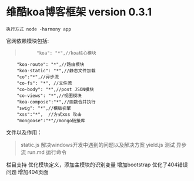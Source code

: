维酷koa博客框架 version 0.3.1
=======================

`执行方式 node -harmony app`

官网依赖模块包括:

>       	"koa": "*",//koa核心模块
        "koa-route": "*",//路由模块
        "koa-static": "*",//静态文件加载
        "co":"*",//异步流
        "co-fs": "*", //文件流
        "co-body": "*",//post JSON模块
        "co-views": "*",//视图模块
        "koa-compose":"*",//函数合并执行
        "swig": "*",//模版引擎
        "xss":"*",	//方式xss 攻击
        "mongoose":"*"//mongo链接库

文件以及作用：
> static.js 解决windows开发中遇到的问题以及解决方案
> yield.js 测试 异步流
> run.md 运行命令

栏目支持 优化模块定义，添加主模块的识别变量 增加bootstrap 优化了404错误问题 增加404页面







